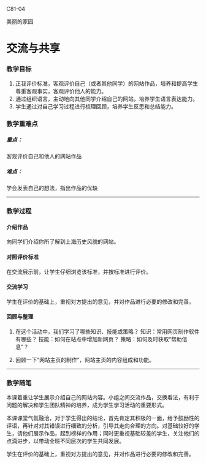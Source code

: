 C81-04

美丽的家园

# 交流与共享

### 教学目标

1. 正我评价标准，客观评价自己（或者其他同学）的网站作品，培养和提高学生尊重客观事实，客观评价他人的能力。
2. 通过组织语言，主动地向其他同学介绍自己的网站，培养学生语言表达能力。
3. 学生通过对自己学习过程进行梳理回顾，培养学生反思和总结能力。

### 教学重难点

##### 重点：

客观评价自己和他人的网站作品

##### 难点：

学会发表自己的想法，指出作品的优缺

------

### 教学过程

#### 介绍作品
向同学们介绍你所了解到上海历史风貌的网站。

#### 对照评价标准
在交流展示前，让学生仔细浏览该标准，并按标准进行评价。

#### 交流学习
学生在评价的基础上，重视对方提出的意见，并对作品进行必要的修改和完善。

#### 回顾与整理
1. 在这个活动中，我们学习了哪些知识、技能或策略？
  知识：常用网页制作软件有哪些？
  技能：如何在站点中增加新网页？
  策略：如何及时获取“帮助信息”？

2. 回顾一下“网站主页的制作”，网站主页的内容组成和功能。



------

### 教学随笔

本课着重让学生展示介绍自己的网站内容。小组之间交流作品，交换看法，有利于问题的解决和学生团队精神的培养，成为学生学习活动的重要形式。

本课课堂气氛融洽，对于学生得出的结论，首先肯定其积极的一面，给予鼓励性的评语，再针对对其错误进行细致的分析，引导其走向合理的方向。对基础较好的学生，请他们展示作品，起到榜样的作用；同时更重视基础较差的学生，关注他们的点滴进步，以带动全班不同层次的学生共同发展。

学生在评价的基础上，重视对方提出的意见，并对作品进行必要的修改和完善。